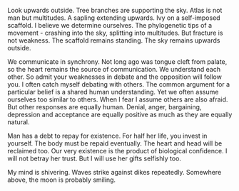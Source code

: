 Look upwards outside. Tree branches are supporting the sky. Atlas is not man but multitudes. A sapling extending upwards. Ivy on a self-imposed scaffold. I believe we determine ourselves. The phylogenetic tips of a movement - crashing into the sky, splitting into multitudes. But fracture is not weakness. The scaffold remains standing. The sky remains upwards outside.

We communicate in synchrony. Not long ago was tongue cleft from palate, so the heart remains the source of communication. We understand each other. So admit your weaknesses in debate and the opposition will follow you. I often catch myself debating with others. The common argument for a particular belief is a shared human understanding. Yet we often assume ourselves too similar to others. When I fear I assume others are also afraid. But other responses are equally human. Denial, anger, bargaining, depression and acceptance are equally positive as much as they are equally natural.

Man has a debt to repay for existence. For half her life, you invest in yourself. The body must be repaid eventually. The heart and head will be reclaimed too. Our very existence is the product of biological confidence. I will not betray her trust. But I will use her gifts selfishly too.

My mind is shivering. Waves strike against dikes repeatedly. Somewhere above, the moon is probably smiling.